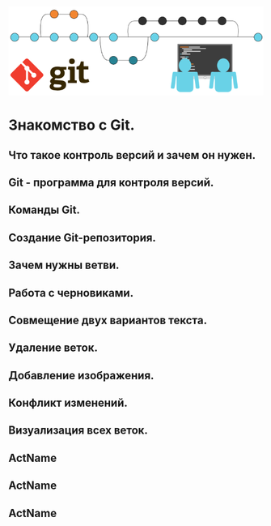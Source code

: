 ![Git_images](Git_images.png)
# __Знакомство с Git.__

## __Что такое контроль версий и зачем он нужен.__

## __Git - программа для контроля версий.__

## __Команды Git.__

## __Создание Git-репозитория.__

## __Зачем нужны ветви.__

## __Работа с черновиками.__

## __Совмещение двух вариантов текста.__

## __Удаление веток.__

## __Добавление изображения.__

## __Конфликт изменений.__

## __Визуализация всех веток.__




## __ActName__
## __ActName__
## __ActName__
